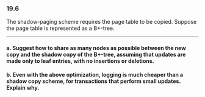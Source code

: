 ### 19.6

The shadow-paging scheme requires the page table to be copied. Suppose the
page table is represented as a B+-tree.

---

#### a. Suggest how to share as many nodes as possible between the new copy and the shadow copy of the B+-tree, assuming that updates are made only to leaf entries, with no insertions or deletions.


#### b. Even with the above optimization, logging is much cheaper than a shadow copy scheme, for transactions that perform small updates. Explain why.